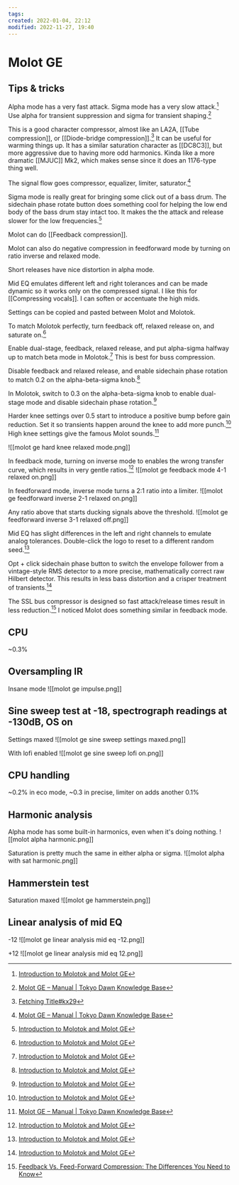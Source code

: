 ```yaml
---
tags: 
created: 2022-01-04, 22:12
modified: 2022-11-27, 19:40
---
```


# Molot GE

## Tips & tricks
Alpha mode has a very fast attack. Sigma mode has a very slow attack.[^1] Use alpha for transient suppression and sigma for transient shaping.[^2]

This is a good character compressor, almost like an LA2A, [[Tube compression]], or [[Diode-bridge compression]].[^3] It can be useful for warming things up. It has a similar saturation character as [[DC8C3]], but more aggressive due to having more odd harmonics. Kinda like a more dramatic [[MJUC]] Mk2, which makes sense since it does an 1176-type thing well.

The signal flow goes compressor, equalizer, limiter, saturator.[^2]

Sigma mode is really great for bringing some click out of a bass drum. The sidechain phase rotate button does something cool for helping the low end body of the bass drum stay intact too. It makes the the attack and release slower for the low frequencies.[^1]

Molot can do [[Feedback compression]].

Molot can also do negative compression in feedforward mode by turning on ratio inverse and relaxed mode.

Short releases have nice distortion in alpha mode.

Mid EQ emulates different left and right tolerances and can be made dynamic so it works only on the compressed signal. I like this for [[Compressing vocals]]. I can soften or accentuate the high mids.

Settings can be copied and pasted between Molot and Molotok.

To match Molotok perfectly, turn feedback off, relaxed release on, and saturate on.[^1]

Enable dual-stage, feedback, relaxed release, and put alpha-sigma halfway up to match beta mode in Molotok.[^1] This is best for buss compression.

Disable feedback and relaxed release, and enable sidechain phase rotation to match 0.2 on the alpha-beta-sigma knob.[^1]

In Molotok, switch to 0.3 on the alpha-beta-sigma knob to enable dual-stage mode and disable sidechain phase rotation.[^1]

Harder knee settings over 0.5 start to introduce a positive bump before gain reduction. Set it so transients happen around the knee to add more punch.[^1] High knee settings give the famous Molot sounds.[^2]

![[molot ge hard knee relaxed mode.png]]

In feedback mode, turning on inverse mode to enables the wrong transfer curve, which results in very gentle ratios.[^1]
![[molot ge feedback mode 4-1 relaxed on.png]]

In feedforward mode, inverse mode turns a 2:1 ratio into a limiter.
![[molot ge feedforward inverse 2-1 relaxed on.png]]

Any ratio above that starts ducking signals above the threshold.
![[molot ge feedforward inverse 3-1 relaxed off.png]]

Mid EQ has slight differences in the left and right channels to emulate analog tolerances. Double-click the logo to reset to a different random seed.[^1]

Opt + click sidechain phase button to switch the envelope follower from a vintage-style RMS detector to a more precise, mathematically correct raw Hilbert detector. This results in less bass distortion and a crisper treatment of transients.[^1]

The SSL bus compressor is designed so fast attack/release times result in less reduction.[^4] I noticed Molot does something similar in feedback mode.

## CPU
~0.3%

## Oversampling IR
Insane mode
![[molot ge impulse.png]]

## Sine sweep test at -18, spectrograph readings at -130dB, OS on
Settings maxed
![[molot ge sine sweep settings maxed.png]]

With lofi enabled
![[molot ge sine sweep lofi on.png]]

## CPU handling
~0.2% in eco mode, ~0.3 in precise, limiter on adds another 0.1%

## Harmonic analysis
Alpha mode has some built-in harmonics, even when it's doing nothing.
![[molot alpha harmonic.png]]

Saturation is pretty much the same in either alpha or sigma.
![[molot alpha with sat harmonic.png]]

## Hammerstein test
Saturation maxed
![[molot ge hammerstein.png]]

## Linear analysis of mid EQ
-12
![[molot ge linear analysis mid eq -12.png]]

+12
![[molot ge linear analysis mid eq 12.png]]

[^1]: [Introduction to Molotok and Molot GE](https://www.youtube.com/watch?v=JxVnt21eJV0)
[^2]: [Molot GE – Manual | Tokyo Dawn Knowledge Base](https://docs.tokyodawn.net/molot-ge-manual/)
[^3]: [Fetching Title#kx29](https://youtu.be/CjvxkSJG1YU)
[^4]: [Feedback Vs. Feed-Forward Compression: The Differences You Need to Know](https://sonicscoop.com/2018/11/07/feedback-vs-feed-forward-compression-differences-need-know/)
